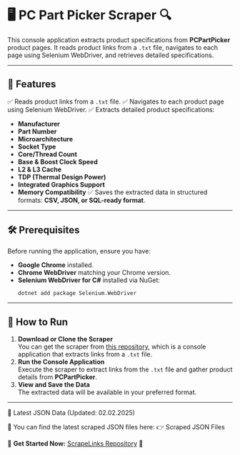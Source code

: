 # 🖥️ PC Part Picker Scraper 🔍

This console application extracts product specifications from **PCPartPicker** product pages. It reads product links from a `.txt` file, navigates to each page using Selenium WebDriver, and retrieves detailed specifications.

---

## 📌 Features
✅ Reads product links from a `.txt` file.
✅ Navigates to each product page using Selenium WebDriver.
✅ Extracts detailed product specifications:
  - **Manufacturer**
  - **Part Number**
  - **Microarchitecture**
  - **Socket Type**
  - **Core/Thread Count**
  - **Base & Boost Clock Speed**
  - **L2 & L3 Cache**
  - **TDP (Thermal Design Power)**
  - **Integrated Graphics Support**
  - **Memory Compatibility**
✅ Saves the extracted data in structured formats: **CSV, JSON, or SQL-ready format**.

---

## 🛠️ Prerequisites
Before running the application, ensure you have:
- **Google Chrome** installed.
- **Chrome WebDriver** matching your Chrome version.
- **Selenium WebDriver for C#** installed via NuGet:
  ```sh
  dotnet add package Selenium.WebDriver
  ```  

---

## 🚀 How to Run
1. **Download or Clone the Scraper**  
   You can get the scraper from [this repository](https://github.com/BatuhanUlukan/ScrapeLinks), which is a console application that extracts links from a `.txt` file.  
2. **Run the Console Application**  
   Execute the scraper to extract links from the `.txt` file and gather product details from **PCPartPicker**.  
3. **View and Save the Data**  
   The extracted data will be available in your preferred format.

---

📂 Latest JSON Data (Updated: 02.02.2025)

🔗 You can find the latest scraped JSON files here:
👉 Scraped JSON Files

🔗 **Get Started Now:** [ScrapeLinks Repository](https://github.com/BatuhanUlukan/ScrapeLinks) 🚀


